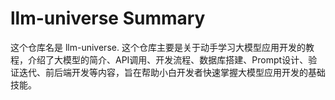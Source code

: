 # llm-universe Summary

这个仓库名是 llm-universe. 这个仓库主要是关于动手学习大模型应用开发的教程，介绍了大模型的简介、API调用、开发流程、数据库搭建、Prompt设计、验证迭代、前后端开发等内容，旨在帮助小白开发者快速掌握大模型应用开发的基础技能。